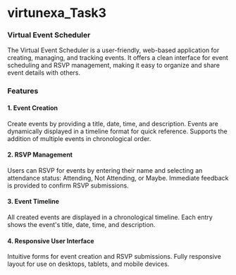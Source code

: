 # virtunexa_Task3
### Virtual Event Scheduler
The Virtual Event Scheduler is a user-friendly, web-based application for creating, managing, and tracking events. It offers a clean interface for event scheduling and RSVP management, making it easy to organize and share event details with others.

### Features
#### 1. Event Creation
Create events by providing a title, date, time, and description.
Events are dynamically displayed in a timeline format for quick reference.
Supports the addition of multiple events in chronological order.
#### 2. RSVP Management
Users can RSVP for events by entering their name and selecting an attendance status: Attending, Not Attending, or Maybe.
Immediate feedback is provided to confirm RSVP submissions.
#### 3. Event Timeline
All created events are displayed in a chronological timeline.
Each entry shows the event's title, date, time, and description.
#### 4. Responsive User Interface
Intuitive forms for event creation and RSVP submissions.
Fully responsive layout for use on desktops, tablets, and mobile devices.
